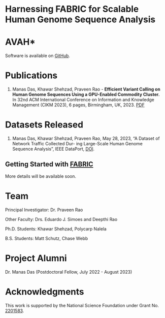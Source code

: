 # Harnessing FABRIC for Scalable Human Genome Sequence Analysis


# AVAH*

Software is available on [GitHub](https://github.com/MU-Data-Science/GAF).


# Publications
1. Manas Das, Khawar Shehzad, Praveen Rao - **Efficient Variant Calling on Human Genome Sequences Using a GPU-Enabled Commodity Cluster.** In 32nd ACM International Conference on Information and Knowledge Management (CIKM 2023), 6 pages, Birmingham, UK, 2023. [PDF](https://drive.google.com/file/d/1N2qXUoX1L9zkZXg_ET1VGLfezXmgSsR9/view)

# Datasets Released
1. Manas Das, Khawar Shehzad, Praveen Rao, May 28, 2023, “A Dataset of Network Traffic Collected Dur- ing Large-Scale Human Genome Sequence Analysis”, IEEE DataPort, [DOI](https://dx.doi.org/10.21227/y0t5-1w13).


## Getting Started with [FABRIC](https://fabric-testbed.net/)
More details will be available soon.

# Team
Principal Investigator: Dr. Praveen Rao

Other Faculty: Drs. Eduardo J. Simoes and Deepthi Rao

Ph.D. Students: Khawar Shehzad, Polycarp Nalela

B.S. Students: Matt Schutz, Chase Webb

# Project Alumni

Dr. Manas Das (Postdoctoral Fellow, July 2022 - August 2023)

# Acknowledgments

This work is supported by the National Science Foundation under Grant No. [2201583](https://www.nsf.gov/awardsearch/showAward?AWD_ID=2201583&HistoricalAwards=false).
